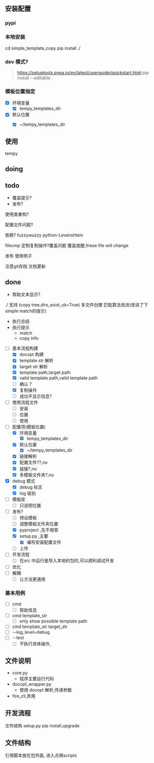 
## 安装配置

### pypi

### 本地安装
cd simple_template_copy
pip install ./

### dev 模式?
> https://setuptools.pypa.io/en/latest/userguide/quickstart.html
pip install --editable .

### 模板位置指定

- [x] 环境变量
  - [x] tempy_templates_dir
- [x] 默认位置
  - [x] ~/tempy_templates_dir


## 使用 
tempy




## doing



## todo
* 覆盖提示?
* 发布?



使用类重构?

配置文件问题?

依赖?
  fuzzywuzzy
  python-Levenshtein

filecmp
定制复制操作?覆盖问题
覆盖提醒,these file will change

发布
使用例子

注意git存档
文档更新


## done
* 帮助文本显示?

./ 支持 (copy tree,dirs_exist_ok=True)
多文件创建
匹配算法改进(改进了下simple match的提示)
* 执行总结
* 执行提示
  * match
  * copy info

- [ ] 基本流程构建
  - [x] docopt 构建
  - [x] template str 解析
  - [x] target str 解析
  - [x] template path,target path
  - [x] valid template path,valid template path
  - [ ] 确认 ?
  - [x] 复制操作
  - [ ] 成功不显示信息?
- [ ] 使用流程文件
  - [ ] 安装
  - [ ] 位置
  - [ ] 使用
- [ ] 配置项(模板位置)
  - [x] 环境变量
    - [x] tempy_templates_dir
  - [x] 默认位置
    - [x] ~/tempy_templates_dir
  - [x] 链接解析
  - [x] 配置文件??,no
  - [x] 链接?,no
  - [x] 多模板文件夹?,no
- [x] debug 模式
  - [x] debug 标志
  - [x] log 级别
- [ ] 模板库
  - [ ] 只说明位置
- [ ] 发布?
  - [ ] 预设模板
  - [ ] 调整模板文件夹位置
  - [x] pyproject ,先不用管
  - [x] setup.py ,主要
    - [x] 编写安装配置文件
  - [ ] 上传
- [ ] 开发流程 
  - [ ] 在src 中运行是导入本地的包的,可以顺利调试开发
- [ ] 优化
- [ ] 解耦
  - [ ] 让方法更通用

### 基本用例
- [ ] cmd 
  - [ ] 帮助信息
- [ ] cmd template_str
  - [ ] only show possible template path
- [ ] cmd template_str target_str
- [ ] --log_level=debug
- [ ] --test
  - [ ] 不执行具体操作,

## 文件说明
* core.py
  * 程序主要运行代码
* docopt_wrapper.py 
  * 使用 docopt 解析,传递参数
* fire_cli,弃用


## 开发流程
文件结构
setup.py
pip install,upgrade



## 文件结构
引用脚本放在包外面,
进入点用scripts